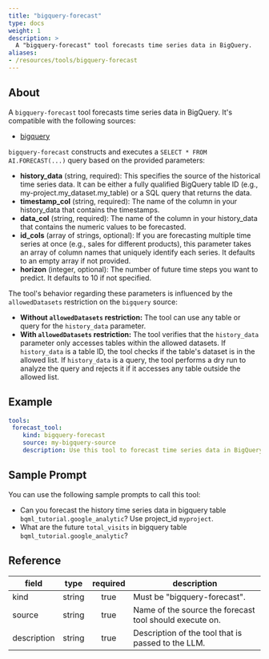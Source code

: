 ```yaml
---
title: "bigquery-forecast"
type: docs
weight: 1
description: >
  A "bigquery-forecast" tool forecasts time series data in BigQuery.
aliases:
- /resources/tools/bigquery-forecast
---
```


## About

A `bigquery-forecast` tool forecasts time series data in BigQuery.
It's compatible with the following sources:

- [bigquery](../../sources/bigquery.md)

`bigquery-forecast` constructs and executes a `SELECT * FROM AI.FORECAST(...)`
query based on the provided parameters:

- **history_data** (string, required): This specifies the source of the
  historical time series data. It can be either a fully qualified BigQuery table
  ID (e.g., my-project.my_dataset.my_table) or a SQL query that returns the
  data.
- **timestamp_col** (string, required): The name of the column in your
  history_data that contains the timestamps.
- **data_col** (string, required): The name of the column in your history_data
  that contains the numeric values to be forecasted.
- **id_cols** (array of strings, optional): If you are forecasting multiple time
  series at once (e.g., sales for different products), this parameter takes an
  array of column names that uniquely identify each series. It defaults to an
  empty array if not provided.
- **horizon** (integer, optional): The number of future time steps you want to
  predict. It defaults to 10 if not specified.

The tool's behavior regarding these parameters is influenced by the `allowedDatasets` restriction on the `bigquery` source:
- **Without `allowedDatasets` restriction:** The tool can use any table or query for the `history_data` parameter.
- **With `allowedDatasets` restriction:** The tool verifies that the `history_data` parameter only accesses tables 
within the allowed datasets. If `history_data` is a table ID, the tool checks if the table's dataset is in the 
allowed list. If `history_data` is a query, the tool performs a dry run to analyze the query and rejects it 
if it accesses any table outside the allowed list.

## Example

```yaml
tools:
 forecast_tool:
    kind: bigquery-forecast
    source: my-bigquery-source
    description: Use this tool to forecast time series data in BigQuery.
```

## Sample Prompt
You can use the following sample prompts to call this tool:

- Can you forecast the history time series data in bigquery table `bqml_tutorial.google_analytic`? Use project_id `myproject`.
- What are the future `total_visits` in bigquery table `bqml_tutorial.google_analytic`?


## Reference

| **field**   | **type** | **required** | **description**                                         |
|-------------|:--------:|:------------:|---------------------------------------------------------|
| kind        |  string  |     true     | Must be "bigquery-forecast".                            |
| source      |  string  |     true     | Name of the source the forecast tool should execute on. |
| description |  string  |     true     | Description of the tool that is passed to the LLM.      |
